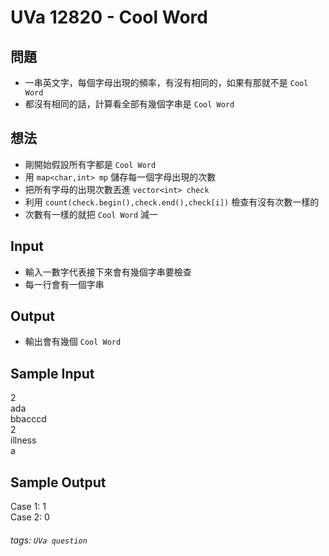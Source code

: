 
# UVa 12820 - Cool Word

## 問題
* 一串英文字，每個字母出現的頻率，有沒有相同的，如果有那就不是 `Cool Word`
* 都沒有相同的話，計算看全部有幾個字串是 `Cool Word`

## 想法
* 剛開始假設所有字都是 `Cool Word` 
* 用 `map<char,int> mp` 儲存每一個字母出現的次數
* 把所有字母的出現次數丟進 `vector<int> check`  
* 利用 `count(check.begin(),check.end(),check[i])` 檢查有沒有次數一樣的
* 次數有一樣的就把 `Cool Word` 減一

## Input
* 輸入一數字代表接下來會有幾個字串要檢查
* 每一行會有一個字串

## Output
* 輸出會有幾個 `Cool Word`

## Sample Input
2  
ada  
bbacccd  
2  
illness  
a  

## Sample Output
Case 1: 1  
Case 2: 0  

###### tags: `UVa question`